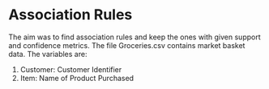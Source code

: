 # Association Rules

The aim was to find association rules and keep the ones with given support and confidence metrics. The file Groceries.csv contains market basket data. The variables are:

1.	Customer: Customer Identifier
2.	Item: Name of Product Purchased
